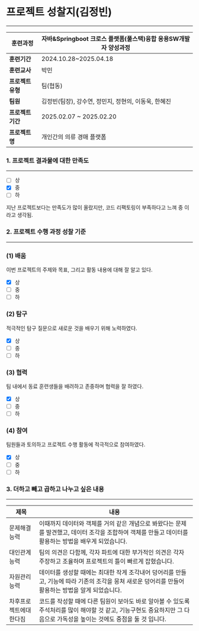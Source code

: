 # 프로젝트 성찰지(김정빈)

---

| **훈련과정** | 자바&Springboot 크로스 플랫폼(풀스택)융합 응용SW개발자 양성과정 |
| --- | --- |
| **훈련기간** | 2024.10.28~2025.04.18 |
| **훈련교사** | 박민 |
| **프로젝트 유형** | 팀(협동) |
| **팀원** | 김정빈(팀장), 강수연, 정민지, 정현의, 이동욱, 한혜진 |
| **프로젝트 기간** | 2025.02.07 ~ 2025.02.20 |
| **프로젝트명** | 개인간의 의류 경매 플랫폼 |

### 1. 프로젝트 결과물에 대한 만족도

---

- [ ]  상
- [x]  중
- [ ]  하

지난 프로젝트보다는 만족도가 많이 올랐지만, 코드 리팩토링이 부족하다고 느껴 중 이라고 생각됨.

</aside>

### 2. 프로젝트 수행 과정 성찰 기준

---

### (1) 배움

이번 프로젝트의 주제와 목표, 그리고 활동 내용에 대해 잘 알고 있다.

- [x]  상
- [ ]  중
- [ ]  하

### (2) 탐구

적극적인 탐구 질문으로 새로운 것을 배우기 위해 노력하였다.

- [x]  상
- [ ]  중
- [ ]  하

### (3) 협력

팀 내에서 동료 훈련생들을 배려하고 존중하며 협력을 잘 하였다.

- [x]  상
- [ ]  중
- [ ]  하

### (4) 참여

팀원들과 토의하고 프로젝트 수행 활동에 적극적으로 참여하였다.

- [x]  상
- [ ]  중
- [ ]  하

### 3. 더하고 빼고 곱하고 나누고 싶은 내용

---

| 제목 | 내용 |
| --- | --- |
| 문제해결능력 | 이때까지 데이터와 객체를 거의 같은 개념으로 봐왔다는 문제를 발견했고, 데이터 조각을 조합하여 객체를 만들고 데이터를 활용하는 방법을 배우게 되었습니다. |
| 대인관계능력 | 팀의 의견은 다함께, 각자 파트에 대한 부가적인 의견은 각자 주장하고 조율하며 프로젝트의 틀이 빠르게 잡혔습니다. |
| 자원관리능력 | 데이터를 생성할 때에는 최대한 작게 조각내어 덩어리를 만들고, 기능에 따라 기존의 조각을 뭉쳐 새로운 덩어리를 만들어 활용하는 방법을 알게 되었습니다. |
| 차후프로젝트에대한다짐 | 코드를 작성할 때에 다른 팀원이 보아도 바로 알아볼 수 있도록 주석처리를 많이 해야할 것 같고, 기능구현도 중요하지만 그 다음으로 가독성을 높이는 것에도 중점을 둘 것 입니다. |
